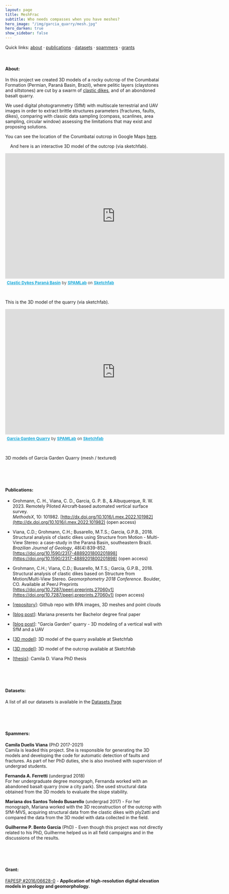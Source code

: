 ```yaml
---
layout: page
title: MeshFrac
subtitle: Who needs compasses when you have meshes?
hero_image: "/img/garcia_quarry/mesh.jpg"
hero_darken: true
show_sidebar: false
---
```


Quick links: [about](#meshfrac_about) · [publications](#meshfrac_pubs) · [datasets](#meshfrac_datasets) · [spammers](#meshfrac_spammers) · [grants](#meshfrac_grants)



&nbsp;
<a name="meshfrac_about"></a> 
&nbsp;
#### About:
In this project we created 3D models of a rocky outcrop of the Corumbataí Formation (Permian, Paraná Basin, Brazil), where pelitic layers (claystones and siltstones) are cut by a swarm of [clastic dikes](https://en.wikipedia.org/wiki/Clastic_dike), and of an abondoned basalt quarry. 

We used digital photogrammetry (SfM) with multiscale terrestrial and UAV images in order to extract brittle structures parameters (fractures, faults, dikes), comparing with classic data sampling (compass, scanlines, area sampling, circular window) assessing the limitations that may exist and proposing solutions.  

You can see the location of the Corumbataí outcrop in Google Maps [here](https://goo.gl/maps/UdkNeZfSbvQ2).  

&nbsp;
&nbsp;
And here is an interactive 3D model of the outcrop (via sketchfab).  

<div class="sketchfab-embed-wrapper"><iframe width="700" height="400" src="https://sketchfab.com/models/b8e339a519d04b948a54396d547941fa/embed" frameborder="0" allow="autoplay; fullscreen; vr" mozallowfullscreen="true" webkitallowfullscreen="true"></iframe>

<p style="font-size: 13px; font-weight: normal; margin: 5px; color: #4A4A4A;">
    <a href="https://sketchfab.com/models/b8e339a519d04b948a54396d547941fa?utm_medium=embed&utm_source=website&utm_campaign=share-popup" target="_blank" style="font-weight: bold; color: #1CAAD9;">Clastic Dykes Paraná Basin</a>
    by <a href="https://sketchfab.com/spamlab?utm_medium=embed&utm_source=website&utm_campaign=share-popup" target="_blank" style="font-weight: bold; color: #1CAAD9;">SPAMLab</a>
    on <a href="https://sketchfab.com?utm_medium=embed&utm_source=website&utm_campaign=share-popup" target="_blank" style="font-weight: bold; color: #1CAAD9;">Sketchfab</a>
</p>
</div>

&nbsp;
&nbsp;

This is the 3D model of the quarry (via sketchfab).
<div class="sketchfab-embed-wrapper"><iframe width="700" height="400" src="https://sketchfab.com/models/9eb98f3ff1e0407592b0a43bbd8d2857/embed" frameborder="0" allow="autoplay; fullscreen; vr" mozallowfullscreen="true" webkitallowfullscreen="true"></iframe>

<p style="font-size: 13px; font-weight: normal; margin: 5px; color: #4A4A4A;">
    <a href="https://sketchfab.com/3d-models/garcia-garden-quarry-9eb98f3ff1e0407592b0a43bbd8d2857?utm_medium=embed&utm_source=website&utm_campaign=share-popup" target="_blank" style="font-weight: bold; color: #1CAAD9;">Garcia Garden Quarry</a>
    by <a href="https://sketchfab.com/spamlab?utm_medium=embed&utm_source=website&utm_campaign=share-popup" target="_blank" style="font-weight: bold; color: #1CAAD9;">SPAMLab</a>
    on <a href="https://sketchfab.com?utm_medium=embed&utm_source=website&utm_campaign=share-popup" target="_blank" style="font-weight: bold; color: #1CAAD9;">Sketchfab</a>
</p>
</div>

&nbsp;
&nbsp;
<!-- for slider -->
<head>
  <link rel="stylesheet" href="{{site.baseurl}}/assets/js/vue/vue-twentytwenty.css" />
</head>

<!-- slider from:  -->
<!-- https://github.com/mhayes/vue-twentytwenty -->
  <div id="app">
    <TwentyTwenty
      before="{{site.baseurl}}/img/garcia_quarry/mesh.jpg"
      beforeLabel="Mesh"
      after="{{site.baseurl}}/img/garcia_quarry/texture.jpg"
      afterLabel="Textured" />
  </div>
  3D models of Garcia Garden Quarry (mesh / textured)
  <script src="{{site.baseurl}}/assets/js/vue/vue.js"></script>
  <script src="{{site.baseurl}}/assets/js/vue/vue-twentytwenty.js"></script>
  <script>
  new Vue({
    el: '#app'
  })
  </script>


<br><br>
<a name="meshfrac_pubs"></a> 
&nbsp;
#### Publications:  
- Grohmann, C. H., Viana, C. D., Garcia, G. P. B., & Albuquerque, R. W. 2023. Remotely Piloted Aircraft‐based automated vertical surface survey.  
_MethodsX_, 10: 101982. [http://dx.doi.org/10.1016/j.mex.2022.101982](http://dx.doi.org/10.1016/j.mex.2022.101982) (open access) 

- Viana, C.D.; Grohmann, C.H.; Busarello, M.T.S.; Garcia, G.P.B., 2018. Structural analysis of clastic dikes using Structure from Motion - Multi-View Stereo: a case-study in the Paraná Basin, southeastern Brazil. _Brazilian Journal of Geology_, 48(4):839-852. [https://doi.org/10.1590/2317-4889201800201898](https://doi.org/10.1590/2317-4889201800201898) (open access)

- Grohmann, C.H.; Viana, C.D.; Busarello, M.T.S.; Garcia, G.P.B., 2018. Structural analysis of clastic dikes based on Structure from Motion/Multi-View Stereo. _Geomorphometry 2018 Conference_. Boulder, CO. Available at PeerJ Preprints  [https://doi.org/10.7287/peerj.preprints.27060v1](https://doi.org/10.7287/peerj.preprints.27060v1) (open access)

- [[repository](https://github.com/SPAMLab/jd-garcia-quarry)]: Github repo with RPA images, 3D meshes and point clouds  

- [[blog post](/2017-12-05-mariana-defense)]: Mariana presents her Bachelor degree final paper  

- [[blog post](/2018-04-24-garcia_lichi)]: "Garcia Garden" quarry - 3D modeling of a vertical wall with SfM and a UAV   

- [[3D model](https://skfb.ly/6GMXw)]: 3D model of the quarry available at Sketchfab    

- [[3D model](https://skfb.ly/6GVoy)]: 3D model of the outcrop available at Sketchfab  

- [[thesis](https://www.teses.usp.br/teses/disponiveis/44/44137/tde-18012022-122057/pt-br.php)]: Camila D. Viana PhD thesis 



<br><br>
<a name="meshfrac_datasets"></a> 
&nbsp;
&nbsp;
#### Datasets:
A list of all our datasets is available in the [Datasets Page]({{site.baseurl}}/pages/datasets/)



<br><br>
<a name="meshfrac_spammers"></a> 
&nbsp;
#### Spammers:  
**Camila Duelis Viana** (PhD 2017-2021)  
Camila is leaded this project. She is responsible for generating the 3D models and developing the code for automatic detection of faults and fractures. As part of her PhD duties, she is also involved with supervision of undergrad students.

**Fernanda A. Ferretti** (undergrad 2018)  
For her undergraduate degree monograph, Fernanda worked with an abandoned basalt quarry (now a city park). She used structural data obtained from the 3D models to evaluate the slope stability.  

**Mariana dos Santos Toledo Busarello** (undergrad 2017) - For her monograph, Mariana worked with the 3D reconstruction of the outcrop with SfM-MVS, acquiring structural data from the clastic dikes with ply2atti and compared the data from the 3D model with data collected in the field.   

**Guilherme P. Bento Garcia** (PhD) - Even though this project was not directly related to his PhD, Guilherme helped us in all field campaigns and in the discussions of the results.  


<br><br>
<a name="meshfrac_grants"></a> 
&nbsp;
#### Grant:
[FAPESP #2016/06628-0](/grants#fapesp_tls) - **Application of high-resolution digital elevation models in geology and geomorphology.**  
